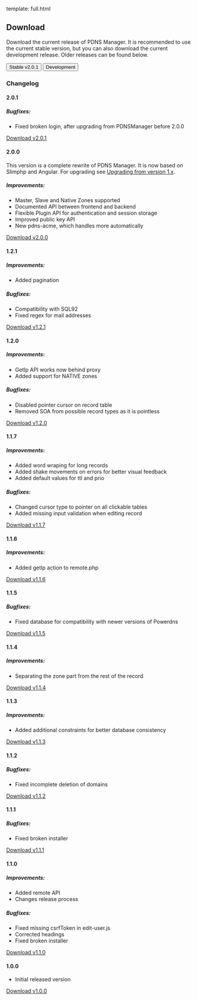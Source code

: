 template: full.html

## Download

Download the current release of PDNS Manager. It is recommended to use
the current stable version, but you can also download the current
development release. Older releases can be found below.

[<button class="btn btn-success piwik_download">Stable v2.0.1</button>](https://dl.pdnsmanager.org/pdnsmanager-2.0.1.tar.gz)
[<button class="btn btn-danger piwik_download">Development</button>](https://dl.pdnsmanager.org/pdnsmanager-snapshot.tar.gz)


### Changelog

#### 2.0.1
##### Bugfixes:
* Fixed broken login, after upgrading from PDNSManager before 2.0.0

[<p class="piwik_download">Download v2.0.1</p>](https://dl.pdnsmanager.org/pdnsmanager-2.0.1.tar.gz)

#### 2.0.0

This version is a complete rewrite of PDNS Manager. It is now based on Slimphp and Angular.
For upgrading see [Upgrading from version 1.x](documentation/upgrading-v1.md).

##### Improvements:
* Master, Slave and Native Zones supported
* Documented API between frontend and backend
* Flexible Plugin API for authentication and session storage
* Improved public key API
* New pdns-acme, which handles more automatically

[<p class="piwik_download">Download v2.0.0</p>](https://dl.pdnsmanager.org/pdnsmanager-2.0.0.tar.gz)

#### 1.2.1
##### Improvements:
* Added pagination

##### Bugfixes:
* Compatibility with SQL92
* Fixed regex for mail addresses

[<p class="piwik_download">Download v1.2.1</p>](https://dl.pdnsmanager.org/pdnsmanager-1.2.1.tar.gz)

#### 1.2.0
##### Improvements:
* GetIp API works now behind proxy
* Added support for NATIVE zones

##### Bugfixes:
* Disabled pointer cursor on record table
* Removed SOA from possible record types as it is pointless

[<p class="piwik_download">Download v1.2.0</p>](https://dl.pdnsmanager.org/pdnsmanager-1.2.0.tar.gz)

#### 1.1.7
##### Improvements:
* Added word wraping for long records
* Added shake movements on errors for better visual feedback
* Added default values for ttl and prio

##### Bugfixes:
* Changed cursor type to pointer on all clickable tables
* Added missing input validation when editing record

[<p class="piwik_download">Download v1.1.7</p>](https://dl.pdnsmanager.org/pdnsmanager-1.1.7.tar.gz)

#### 1.1.6
##### Improvements:
* Added getIp action to remote.php

[<p class=" piwik_download">Download v1.1.6</p>](https://dl.pdnsmanager.org/pdnsmanager-1.1.6.tar.gz)

#### 1.1.5
##### Bugfixes:
* Fixed database for compatibility with newer versions of Powerdns

[<p class="piwik_download">Download v1.1.5</p>](https://dl.pdnsmanager.org/pdnsmanager-1.1.5.tar.gz)

#### 1.1.4
##### Improvements:
* Separating the zone part from the rest of the record

[<p class="piwik_download">Download v1.1.4</p>](https://dl.pdnsmanager.org/pdnsmanager-1.1.4.tar.gz)

#### 1.1.3
##### Improvements:
* Added additional constraints for better database consistency

[<p class="piwik_download">Download v1.1.3</p>](https://dl.pdnsmanager.org/pdnsmanager-1.1.3.tar.gz)

#### 1.1.2
##### Bugfixes:
* Fixed incomplete deletion of domains

[<p class="piwik_download">Download v1.1.2</p>](https://dl.pdnsmanager.org/pdnsmanager-1.1.2.tar.gz)

#### 1.1.1
##### Bugfixes:
* Fixed broken installer

[<p class="piwik_download">Download v1.1.1</p>](https://dl.pdnsmanager.org/pdnsmanager-1.1.1.tar.gz)

#### 1.1.0
##### Improvements:
* Added remote API
* Changes release process

##### Bugfixes:
* Fixed missing csrfToken in edit-user.js
* Corrected headings
* Fixed broken installer

[<p class="piwik_download">Download v1.1.0</p>](https://dl.pdnsmanager.org/pdnsmanager-1.1.0.tar.gz)

#### 1.0.0

* Initial released version

[<p class="piwik_download">Download v1.0.0</p>](https://dl.pdnsmanager.org/pdnsmanager-1.0.0.tar.gz)
